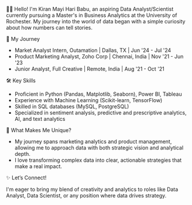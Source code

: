 👋🏼 Hello! I'm Kiran Mayi Hari Babu, an aspiring Data Analyst/Scientist currently pursuing a Master's in Business Analytics at the University of Rochester. My journey into the world of data began with a simple curiosity about how numbers can tell stories.

💼 My Journey

- Market Analyst Intern, Outamation | Dallas, TX | Jun '24 - Jul '24
- Product Marketing Analyst, Zoho Corp | Chennai, India | Nov '21 - Jun '23
- Junior Analyst, Full Creative | Remote, India | Aug '21 - Oct '21

🛠️ Key Skills

- Proficient in Python (Pandas, Matplotlib, Seaborn), Power BI, Tableau
- Experience with Machine Learning (Scikit-learn, TensorFlow)
- Skilled in SQL databases (MySQL, PostgreSQL)
- Specialized in sentiment analysis, predictive and prescriptive analytics, AI, and text analytics

💎 What Makes Me Unique?

- My journey spans marketing analytics and product management, allowing me to approach data with both strategic vision and analytical depth.
- I love transforming complex data into clear, actionable strategies that make a real impact.

✨ Let’s Connect!

I'm eager to bring my blend of creativity and analytics to roles like Data Analyst, Data Scientist, or any position where data drives strategy.
